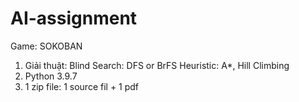 # AI-assignment
Game: SOKOBAN
1. Giải thuật:
  Blind Search: DFS or BrFS
  Heuristic: A*, Hill Climbing
2. Python 3.9.7
3. 1 zip file: 1 source fil + 1 pdf
